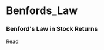 # Benfords_Law

### Benford's Law in Stock Returns
[Read](https://sushobhan55.github.io/blog.html#blog4)
